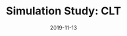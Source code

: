 ---
title: "Simulation Study: CLT"
date: 2019-11-13
permalink: /clt-sim/
excerpt: "Simulation Study"
---